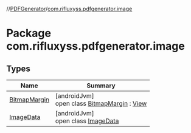 //[PDFGenerator](../../index.md)/[com.rifluxyss.pdfgenerator.image](index.md)

# Package com.rifluxyss.pdfgenerator.image

## Types

| Name | Summary |
|---|---|
| [BitmapMargin](-bitmap-margin/index.md) | [androidJvm]<br>open class [BitmapMargin](-bitmap-margin/index.md) : [View](https://developer.android.com/reference/kotlin/android/view/View.html) |
| [ImageData](-image-data/index.md) | [androidJvm]<br>open class [ImageData](-image-data/index.md) |
